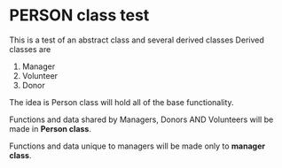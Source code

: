 # PERSON class test
This is a test of an abstract class and several derived classes 
Derived classes are
1. Manager
2. Volunteer
3. Donor

The idea is Person class will hold all of the base functionality.

Functions and data shared by Managers, Donors AND Volunteers will be made in __Person class__.

Functions and data unique to managers will be made only to __manager class__.
